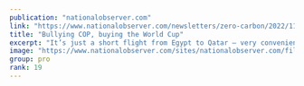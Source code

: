 ```yaml
---
publication: "nationalobserver.com"
link: "https://www.nationalobserver.com/newsletters/zero-carbon/2022/11/18/bullying-cop-buying-world-cup"
title: "Bullying COP, buying the World Cup"
excerpt: "It’s just a short flight from Egypt to Qatar — very convenient for the legions of lobbyists flooding COP27 as they hop across the Arabian Peninsula to collect their next trophy, the World Cup of socce"
image: "https://www.nationalobserver.com/sites/nationalobserver.com/files/uploaded-files/2021/04/01/no_zero_carbon_twitter_ad_1200x675_02.png"
group: pro
rank: 19
---
```

